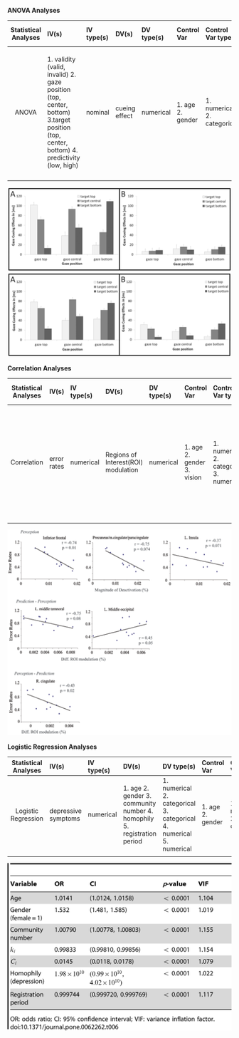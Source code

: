 
**ANOVA Analyses**

| **Statistical Analyses**	|  **IV(s)**  |  **IV type(s)** |  **DV(s)**  |  **DV type(s)**  |  **Control Var** | **Control Var type**  | **Question to be answered** | **_H0_** | **alpha** | **link to paper**| 
|:----------:|:----------|:------------|:-------------|:-------------|:------------|:------------- |:------------------|:----:|:-------:|:-------|
ANOVA	| 1. validity (valid, invalid) 2. gaze position (top, center, bottom) 3.target position (top, center, bottom) 4. predictivity (low, high) | nominal | cueing effect | numerical | 1. age 2. gender | 1. numerical 2. categorical | Whether attentional orienting to gaze direction is influenced by explicit (i.e., instructed) and implicit (i.e., experienced) information about the predictivity of gaze behavior? | gazing cueing effect for exact position  <= gazing cueing effect for one of two positions | 0.005 | [What We Observe Is Biased by What Other People Tell Us: Beliefs about the Reliability of Gaze Behavior Modulate Attentional Orienting to Gaze Cues](https://journals.plos.org/plosone/article?id=10.1371/journal.pone.0094529#pone-0094529-g002) |
  |||||||||
  
  ![main plot](ANOVA1.png)
  ![main plot](ANOVA2.png)
  
  
 **Correlation Analyses**

| **Statistical Analyses**	|  **IV(s)**  |  **IV type(s)** |  **DV(s)**  |  **DV type(s)**  |  **Control Var** | **Control Var type**  | **Question to be answered** | **_H0_** | **alpha** | **link to paper**| 
|:----------:|:----------|:------------|:-------------|:-------------|:------------|:------------- |:------------------|:----:|:-------:|:-------|
Correlation	| error rates | numerical | Regions of Interest(ROI) modulation | numerical | 1. age 2. gender 3. vision| 1. numerical 2. categorical 3. numerical |  Is there any correlation between error rates and regions that showed differential activity in perception or prediction trials? | Corr(error rate, ROI) <= 0  | 0.005 | [Neural Correlates of Visual Motion Prediction](https://journals.plos.org/plosone/article?id=10.1371/journal.pone.0039854) |
  |||||||||
  
  ![main plot](Correlation.png)

**Logistic Regression Analyses**

| **Statistical Analyses**	|  **IV(s)**  |  **IV type(s)** |  **DV(s)**  |  **DV type(s)**  |  **Control Var** | **Control Var type**  | **Question to be answered** | **_H0_** | **alpha** | **link to paper**| 
|:----------:|:----------|:------------|:-------------|:-------------|:------------|:------------- |:------------------|:----:|:-------:|:-------|
Logistic Regression| depressive symptoms | numerical | 1. age 2. gender 3. community number 4. homophily 5. registration period | 1. numerical 2. categorical 3. categorical 4. numerical 5. numerical | 1. age 2. gender| 1. numerical 2. categorical |  Whether suicide ideation is correlated with personal characteristics including social network variables? | Corr(personal characteristics, depressive symptoms) <= 0  | 0.005 | [Suicide Ideation of Individuals in Online Social Networks](https://journals.plos.org/plosone/article?id=10.1371/journal.pone.0190387) |
  |||||||||

![main plot](Logistic.png)
